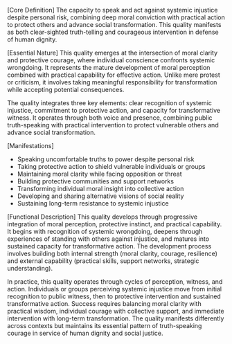 [Core Definition]
The capacity to speak and act against systemic injustice despite personal risk, combining deep moral conviction with practical action to protect others and advance social transformation. This quality manifests as both clear-sighted truth-telling and courageous intervention in defense of human dignity.

[Essential Nature]
This quality emerges at the intersection of moral clarity and protective courage, where individual conscience confronts systemic wrongdoing. It represents the mature development of moral perception combined with practical capability for effective action. Unlike mere protest or criticism, it involves taking meaningful responsibility for transformation while accepting potential consequences.

The quality integrates three key elements: clear recognition of systemic injustice, commitment to protective action, and capacity for transformative witness. It operates through both voice and presence, combining public truth-speaking with practical intervention to protect vulnerable others and advance social transformation.

[Manifestations]
- Speaking uncomfortable truths to power despite personal risk
- Taking protective action to shield vulnerable individuals or groups
- Maintaining moral clarity while facing opposition or threat
- Building protective communities and support networks
- Transforming individual moral insight into collective action
- Developing and sharing alternative visions of social reality
- Sustaining long-term resistance to systemic injustice

[Functional Description]
This quality develops through progressive integration of moral perception, protective instinct, and practical capability. It begins with recognition of systemic wrongdoing, deepens through experiences of standing with others against injustice, and matures into sustained capacity for transformative action. The development process involves building both internal strength (moral clarity, courage, resilience) and external capability (practical skills, support networks, strategic understanding).

In practice, this quality operates through cycles of perception, witness, and action. Individuals or groups perceiving systemic injustice move from initial recognition to public witness, then to protective intervention and sustained transformative action. Success requires balancing moral clarity with practical wisdom, individual courage with collective support, and immediate intervention with long-term transformation. The quality manifests differently across contexts but maintains its essential pattern of truth-speaking courage in service of human dignity and social justice.